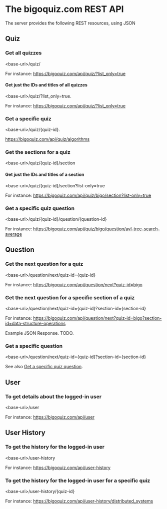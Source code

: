 # The bigoquiz.com REST API

The server provides the following REST resources, using JSON

## Quiz

### Get all quizzes

&lt;base-uri&gt;/quiz/

For instance:
https://bigoquiz.com/api/quiz/?list_only=true

#### Get just the IDs and titles of all quizzes

&lt;base-uri&gt;/quiz/?list_only=true.

For instance:
https://bigoquiz.com/api/quiz/?list_only=true

### Get a specific quiz

&lt;base-uri&gt;/quiz/{quiz-id}.

https://bigoquiz.com/api/quiz/algorithms

### Get the sections for a quiz

&lt;base-uri&gt;/quiz/{quiz-id}/section

#### Get just the IDs and titles of a section

&lt;base-uri&gt;/quiz/{quiz-id}/section?list-only=true

For instance:
https://bigoquiz.com/api/quiz/bigo/section?list-only=true

### Get a specific quiz question

&lt;base-uri&gt;/quiz/{quiz-id}/question/{question-id}

For instance:
https://bigoquiz.com/api/quiz/bigo/question/avl-tree-search-average

## Question

### Get the next question for a quiz

&lt;base-uri&gt;/question/next/quiz-id={quiz-id}

For instance:
https://bigoquiz.com/api/question/next?quiz-id=bigo

### Get the next question for a specific section of a quiz

&lt;base-uri&gt;/question/next/quiz-id={quiz-id}?section-id={section-id}

For instance:
https://bigoquiz.com/api/question/next?quiz-id=bigo?section-id=data-structure-operations

Example JSON Response. TODO.

### Get a specific question

&lt;base-uri&gt;/question/next/quiz-id={quiz-id}?section-id={section-id}

See also [Get a specific quiz question](#get-a-specific-quiz-question).

## User

### To get details about the logged-in user

&lt;base-uri&gt;/user

For instance:
https://bigoquiz.com/api/user

## User History

### To get the history for the logged-in user

&lt;base-uri&gt;/user-history

For instance:
https://bigoquiz.com/api/user-history

### To get the history for the logged-in user for a specific quiz

&lt;base-uri&gt;/user-history/{quiz-id}

For instance:
https://bigoquiz.com/api/user-history/distributed_systems


